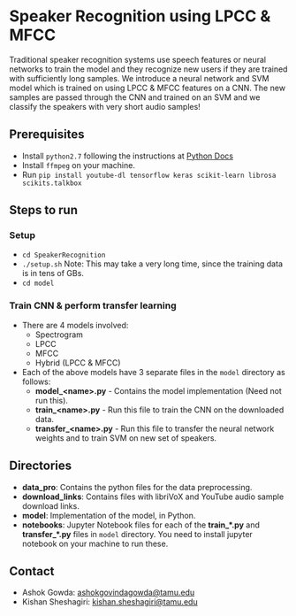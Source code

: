 # Speaker Recognition using LPCC & MFCC

Traditional speaker recognition systems use speech features or neural networks to train the model and they recognize new users if they are trained with sufficiently long samples. We introduce a neural network and SVM model which is trained on using LPCC & MFCC features on a CNN. The new samples are passed through the CNN and trained on an SVM and we classify the speakers with very short audio samples!

## Prerequisites
* Install `python2.7` following the instructions at [Python Docs](https://www.python.org/downloads/release/python-2715/)
* Install `ffmpeg` on your machine.
* Run `pip install youtube-dl tensorflow keras scikit-learn librosa scikits.talkbox`

## Steps to run 
### Setup
*  `cd SpeakerRecognition`
* `./setup.sh` Note: This may take a very long time, since the training data is in tens of GBs.
* `cd model`

### Train CNN & perform transfer learning
* There are 4 models involved:
	- Spectrogram
	- LPCC
	- MFCC
	- Hybrid (LPCC & MFCC)
* Each of the above models have 3 separate files in the `model` directory as follows:
	- **model_\<name\>.py** - Contains the model implementation (Need not run this).
	- **train_\<name\>.py** - Run this file to train the CNN on the downloaded data.
	- **transfer_\<name\>.py** - Run this file to transfer the neural network weights and to train SVM on new set of speakers.

## Directories
* **data_pro**: Contains the python files for the data preprocessing.
* **download_links**: Contains files with libriVoX and YouTube audio sample download links.
* **model**: Implementation of the model, in Python.
* **notebooks**: Jupyter Notebook files for each of the **train_*.py** and **transfer_*.py** files in `model` directory. You need to install jupyter notebook on your machine to run these.

## Contact
* Ashok Gowda: ashokgovindagowda@tamu.edu
* Kishan Sheshagiri: kishan.sheshagiri@tamu.edu


